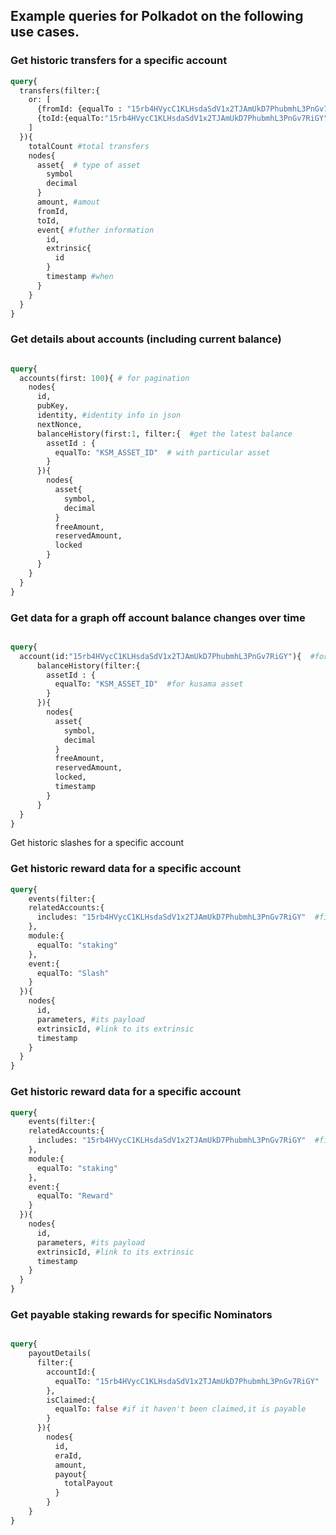 ## Example queries for Polkadot on the following use cases. 


### Get historic transfers for a specific account

```graphql
query{
  transfers(filter:{
    or: [
      {fromId: {equalTo : "15rb4HVycC1KLHsdaSdV1x2TJAmUkD7PhubmhL3PnGv7RiGY"}},
      {toId:{equalTo:"15rb4HVycC1KLHsdaSdV1x2TJAmUkD7PhubmhL3PnGv7RiGY"}}
    ]
  }){
    totalCount #total transfers
    nodes{
      asset{  # type of asset
        symbol
        decimal
      }
      amount, #amout
      fromId, 
      toId,
      event{ #futher information
        id, 
        extrinsic{
          id
        }
        timestamp #when
      }
    }
  }
}
```

### Get details about accounts (including current balance)

```graphql

query{
  accounts(first: 100){ # for pagination
    nodes{
      id,
      pubKey, 
      identity, #identity info in json 
      nextNonce, 
      balanceHistory(first:1, filter:{  #get the latest balance
        assetId : {
          equalTo: "KSM_ASSET_ID"  # with particular asset
        }
      }){
        nodes{
          asset{
            symbol,
            decimal
          }
          freeAmount,
          reservedAmount,
          locked
        }
      }
    }
  }
}

```

### Get data for a graph off account balance changes over time

```graphql

query{
  account(id:"15rb4HVycC1KLHsdaSdV1x2TJAmUkD7PhubmhL3PnGv7RiGY"){  #for particular account
      balanceHistory(filter:{
        assetId : {
          equalTo: "KSM_ASSET_ID"  #for kusama asset
        }
      }){
        nodes{
          asset{
            symbol,
            decimal
          }
          freeAmount,
          reservedAmount,
          locked,
          timestamp
        }
      }
  }
}

```

Get historic slashes for a specific account
### Get historic reward data for a specific account

```graphql
query{
	events(filter:{
    relatedAccounts:{
      includes: "15rb4HVycC1KLHsdaSdV1x2TJAmUkD7PhubmhL3PnGv7RiGY"  #filter account
    },
    module:{
      equalTo: "staking"
    },
    event:{
      equalTo: "Slash"
    }
  }){
    nodes{
      id,
      parameters, #its payload
      extrinsicId, #link to its extrinsic
      timestamp
    }
  }
}


```

### Get historic reward data for a specific account

```graphql
query{
	events(filter:{
    relatedAccounts:{
      includes: "15rb4HVycC1KLHsdaSdV1x2TJAmUkD7PhubmhL3PnGv7RiGY"  #filter account
    },
    module:{
      equalTo: "staking"
    },
    event:{
      equalTo: "Reward"
    }
  }){
    nodes{
      id,
      parameters, #its payload
      extrinsicId, #link to its extrinsic
      timestamp
    }
  }
}

```


### Get payable staking rewards for specific Nominators

```graphql

query{
    payoutDetails(
      filter:{
        accountId:{
          equalTo: "15rb4HVycC1KLHsdaSdV1x2TJAmUkD7PhubmhL3PnGv7RiGY"
        },
        isClaimed:{
          equalTo: false #if it haven't been claimed,it is payable
        }
      }){
        nodes{
          id,
          eraId,
          amount,
          payout{
            totalPayout 
          }
        }
    }
}

```
